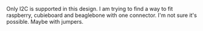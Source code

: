 Only I2C is supported in this design. I am trying to find a way to fit raspberry, cubieboard and beaglebone with one connector. I'm not sure it's possible. Maybe with jumpers. 
